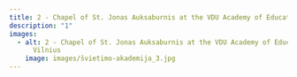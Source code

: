 ```yaml
---
title: 2 - Chapel of St. Jonas Auksaburnis at the VDU Academy of Education, Vilnius
description: "1"
images:
  - alt: 2 - Chapel of St. Jonas Auksaburnis at the VDU Academy of Education,
      Vilnius
    image: images/švietimo-akademija_3.jpg
---
```

